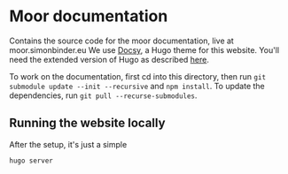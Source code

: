 # Moor documentation
Contains the source code for the moor documentation, live at moor.simonbinder.eu
We use [Docsy](https://github.com/google/docsy), a Hugo theme for this website. You'll need the extended version of Hugo as described 
[here](https://www.docsy.dev/docs/getting-started/).

To work on the documentation, first cd into this directory, then run `git submodule update --init --recursive` and
`npm install`. To update the dependencies, run `git pull --recurse-submodules`.

## Running the website locally
After the setup, it's just a simple
```
hugo server
```
